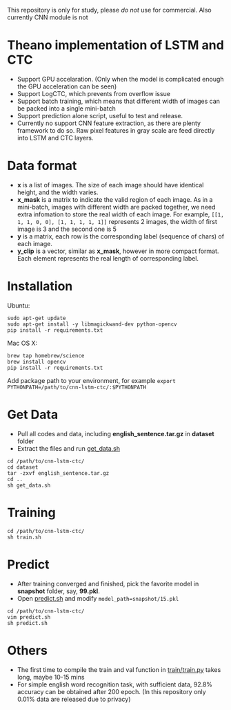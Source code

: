 This repository is only for study, please *do not* use for commercial. Also currently CNN module is not 

# Theano implementation of LSTM and CTC
- Support GPU accelaration. (Only when the model is complicated enough the GPU acceleration can be seen)
- Support LogCTC, which prevents from overflow issue
- Support batch training, which means that different width of images can be packed into a single mini-batch
- Support prediction alone script, useful to test and release.
- Currently no support CNN feature extraction, as there are plenty framework to do so. Raw pixel features in gray scale are feed directly into LSTM and CTC layers.

# Data format
- **x** is a list of images. The size of each image should have identical height, and the width varies. 
- **x_mask** is a matrix to indicate the valid region of each image. As in a mini-batch, images with different width are packed together, we need extra infomation to store the real width of each image. For example, `[[1, 1, 1, 0, 0], [1, 1, 1, 1, 1]]` represents 2 images, the width of first image is 3 and the second one is 5
- **y** is a matrix, each row is the corresponding label (sequence of chars) of each image.
- **y_clip** is a vector, similar as **x_mask**, however in more compact format. Each element represents the real length of corresponding label. 

# Installation

Ubuntu:

```
sudo apt-get update
sudo apt-get install -y libmagickwand-dev python-opencv
pip install -r requirements.txt
```

Mac OS X:

```
brew tap homebrew/science
brew install opencv
pip install -r requirements.txt
```

Add package path to your environment, for example
`export PYTHONPATH=/path/to/cnn-lstm-ctc/:$PYTHONPATH`

# Get Data
- Pull all codes and data, including **english_sentence.tar.gz** in **dataset** folder
- Extract the files and run [get_data.sh](get_data.sh)
```
cd /path/to/cnn-lstm-ctc/
cd dataset
tar -zxvf english_sentence.tar.gz
cd ..
sh get_data.sh
```

# Training
```
cd /path/to/cnn-lstm-ctc/
sh train.sh
```

# Predict
- After training converged and finished, pick the favorite model in **snapshot** folder, say, **99.pkl**.
- Open [predict.sh](predict.sh) and modify `model_path=snapshot/15.pkl` 
```
cd /path/to/cnn-lstm-ctc/
vim predict.sh
sh predict.sh
```

# Others
- The first time to compile the train and val function in [train/train.py](train/train.py) takes long, maybe 10-15 mins
- For simple english word recognition task, with sufficient data, 92.8% accuracy can be obtained after 200 epoch. (In this repository only 0.01% data are released due to privacy)
